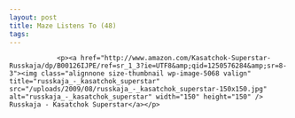 ```yaml
---
layout: post
title: Maze Listens To (48)
tags:
---
```



                <p><a href="http://www.amazon.com/Kasatchok-Superstar-Russkaja/dp/B00126IJPE/ref=sr_1_3?ie=UTF8&amp;qid=1250576284&amp;sr=8-3"><img class="alignnone size-thumbnail wp-image-5068 valign" title="russkaja_-_kasatchok_superstar" src="/uploads/2009/08/russkaja_-_kasatchok_superstar-150x150.jpg" alt="russkaja_-_kasatchok_superstar" width="150" height="150" /> Russkaja - Kasatchok Superstar</a></p>
